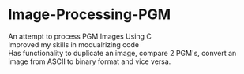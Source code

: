 # Image-Processing-PGM
An attempt to process PGM Images Using C<br>
Improved my skills in modualrizing code<br>
Has functionality to duplicate an image, compare 2 PGM's, convert an image from ASCII to binary format and vice versa.
